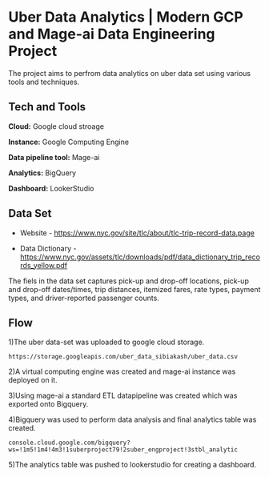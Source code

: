 
# Uber Data Analytics | Modern GCP and Mage-ai Data Engineering Project

The project aims to perfrom data analytics on uber data set using various tools and techniques.


## Tech and Tools

**Cloud:** Google cloud stroage

**Instance:** Google Computing Engine

**Data pipeline tool:** Mage-ai

**Analytics:** BigQuery

**Dashboard:** LookerStudio


## Data Set

- Website - https://www.nyc.gov/site/tlc/about/tlc-trip-record-data.page

- Data Dictionary - https://www.nyc.gov/assets/tlc/downloads/pdf/data_dictionary_trip_records_yellow.pdf


The fiels in the data set captures  pick-up and drop-off locations, pick-up and drop-off dates/times, trip distances, itemized fares, rate types, payment types, and driver-reported passenger counts.

## Flow

1)The uber data-set was uploaded to google cloud storage.

    https://storage.googleapis.com/uber_data_sibiakash/uber_data.csv


2)A virtual computing engine was created and mage-ai instance was deployed on it.


3)Using mage-ai a standard ETL datapipeline was created which was exported onto Bigquery.


4)Bigquery was used to perform data analysis and final analytics table was created.

    console.cloud.google.com/bigquery?ws=!1m5!1m4!4m3!1suberproject79!2suber_engproject!3stbl_analytic


5)The analytics table was pushed to lookerstudio for creating a dashboard.



